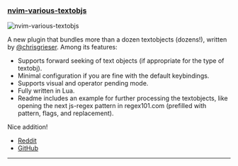 <h3 id="new-nvim-various-textobjs">
  <a href="#new-nvim-various-textobjs">
    <span class="icon-text">
      <span class="icon">
        <i class="fa-solid fa-book"></i>
      </span>
    </span>
    <span>nvim-various-textobjs</span>
  </a>
</h3>

![nvim-various-textobjs](https://user-images.githubusercontent.com/506592/210187799-34c2e278-9ab5-431c-b5a8-1ca037e7d7c8.png)

A new plugin that bundles more than a dozen textobjects (dozens!), written by 
[@chrisgrieser](https://github.com/chrisgrieser). Among its features:

- Supports forward seeking of text objects (if appropriate for the type of textobj).
- Minimal configuration if you are fine with the default keybindings.
- Supports visual and operator pending mode.
- Fully written in Lua.
- Readme includes an example for further processing the textobjects, like opening the next js-regex pattern in 
  regex101.com (prefilled with pattern, flags, and replacement).

Nice addition!

- [Reddit](https://www.reddit.com/r/neovim/comments/zvnox9/introducing_nvimvarioustextobjs_a_plugin_bundling/)
- [GitHub](https://github.com/chrisgrieser/nvim-various-textobjs)

---
